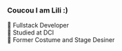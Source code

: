 
### Coucou I am Lili :)

💮 Fullstack Developer<br/>
💮 Studied at DCI<br/>
💮 Former Costume and Stage Desiner<br/>
